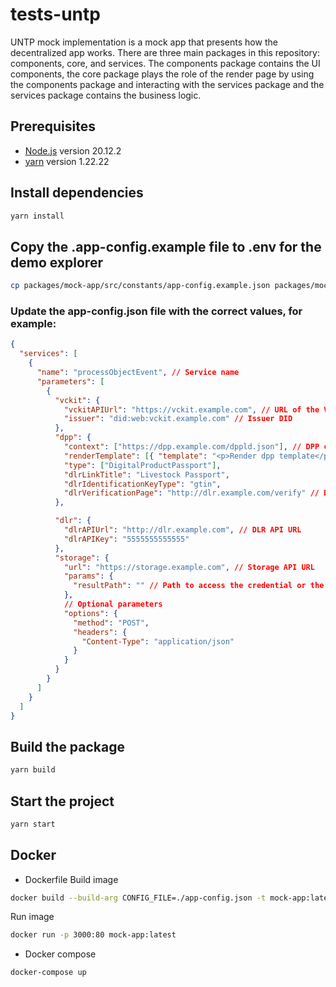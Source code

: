 # tests-untp

UNTP mock implementation is a mock app that presents how the decentralized app works. There are three main packages in this repository: components, core, and services. The components package contains the UI components, the core package plays the role of the render page by using the components package and interacting with the services package and the services package contains the business logic.

## Prerequisites

- [Node.js](https://nodejs.org/en/) version 20.12.2
- [yarn](https://yarnpkg.com/) version 1.22.22

## Install dependencies

```bash
yarn install
```

## Copy the .app-config.example file to .env for the demo explorer

```bash
cp packages/mock-app/src/constants/app-config.example.json packages/mock-app/src/constants/app-config.json
```

### Update the app-config.json file with the correct values, for example:

```json
{
  "services": [
    {
      "name": "processObjectEvent", // Service name
      "parameters": [
        {
          "vckit": {
            "vckitAPIUrl": "https://vckit.example.com", // URL of the VC API
            "issuer": "did:web:vckit.example.com" // Issuer DID
          },
          "dpp": {
            "context": ["https://dpp.example.com/dppld.json"], // DPP context, please refer to the DPP documentation, if it is not provided, the error message will be displayed
            "renderTemplate": [{ "template": "<p>Render dpp template</p>", "@type": "WebRenderingTemplate2022" }],
            "type": ["DigitalProductPassport"],
            "dlrLinkTitle": "Livestock Passport",
            "dlrIdentificationKeyType": "gtin",
            "dlrVerificationPage": "http://dlr.example.com/verify" // DLR verification page
          },

          "dlr": {
            "dlrAPIUrl": "http://dlr.example.com", // DLR API URL
            "dlrAPIKey": "5555555555555"
          },
          "storage": {
            "url": "https://storage.example.com", // Storage API URL
            "params": {
              "resultPath": "" // Path to access the credential or the link to the credential within the API response
            },
            // Optional parameters
            "options": {
              "method": "POST",
              "headers": {
                "Content-Type": "application/json"
              }
            }
          }
        }
      ]
    }
  ]
}
```

## Build the package

```bash
yarn build
```

## Start the project

```bash
yarn start
```
## Docker

* Dockerfile
Build image
```bash
docker build --build-arg CONFIG_FILE=./app-config.json -t mock-app:latest .
```
Run image
```bash
docker run -p 3000:80 mock-app:latest
```
* Docker compose
```bash
docker-compose up
```
